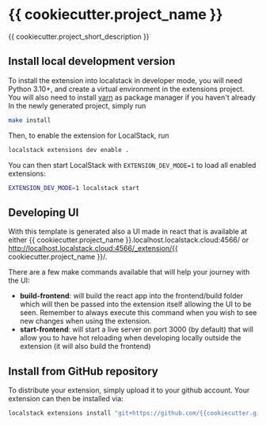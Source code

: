 {{ cookiecutter.project_name }}
===============================

{{ cookiecutter.project_short_description }}

## Install local development version

To install the extension into localstack in developer mode, you will need Python 3.10+, and create a virtual environment in the extensions project.
You will also need to install [yarn](https://yarnpkg.com/getting-started/install) as package manager if you haven't already
In the newly generated project, simply run

```bash
make install
```

Then, to enable the extension for LocalStack, run

```bash
localstack extensions dev enable .
```

You can then start LocalStack with `EXTENSION_DEV_MODE=1` to load all enabled extensions:

```bash
EXTENSION_DEV_MODE=1 localstack start
```

## Developing UI
With this template is generated also a UI made in react that is available at either {{ cookiecutter.project_name }}.localhost.localstack.cloud:4566/ or http://localhost.localstack.cloud:4566/_extension/{{ cookiecutter.project_name }}/.

There are a few make commands available that will help your journey with the UI:
- **build-frontend**: will build the react app into the frontend/build folder which will then be passed into the extension itself allowing the UI to be seen. Remember to always execute this command when you wish to see new changes when using the extension.
- **start-frontend**: will start a live server on port 3000 (by default) that will allow you to have hot reloading when developing locally outside the extension (it will also build the frontend)


## Install from GitHub repository

To distribute your extension, simply upload it to your github account. Your extension can then be installed via:

```bash
localstack extensions install "git+https://github.com/{{cookiecutter.github_username }}/{{ cookiecutter.project_slug }}/#egg={{ cookiecutter.project_slug }}"
```

